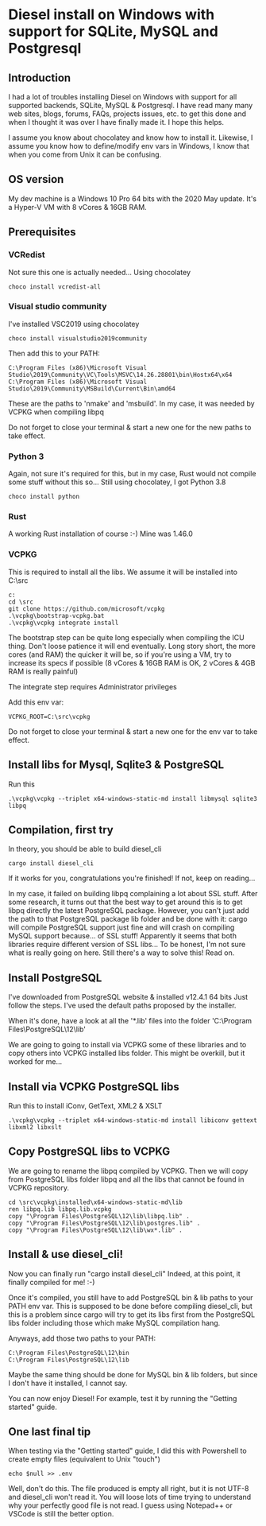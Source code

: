 # Diesel install on Windows with support for SQLite, MySQL and Postgresql

## Introduction

I had a lot of troubles installing Diesel on Windows with support for all supported backends, SQLite, MySQL & Postgresql.
I have read many many web sites, blogs, forums, FAQs, projects issues, etc. to get this done and when I thought it was over I have finally made it.
I hope this helps.

I assume you know about chocolatey and know how to install it.
Likewise, I assume you know how to define/modify env vars in Windows, I know that when you come from Unix it can be confusing.

## OS version

My dev machine is a Windows 10 Pro 64 bits with the 2020 May update.
It's a Hyper-V VM with 8 vCores & 16GB RAM.

## Prerequisites

### VCRedist

Not sure this one is actually needed...
Using chocolatey
```
choco install vcredist-all
```

### Visual studio community

I've installed VSC2019 using chocolatey
```
choco install visualstudio2019community
```
Then add this to your PATH:
```
C:\Program Files (x86)\Microsoft Visual Studio\2019\Community\VC\Tools\MSVC\14.26.28801\bin\Hostx64\x64
C:\Program Files (x86)\Microsoft Visual Studio\2019\Community\MSBuild\Current\Bin\amd64
```
These are the paths to 'nmake' and 'msbuild'.
In my case, it was needed by VCPKG when compiling libpq

Do not forget to close your terminal & start a new one for the new paths to take effect.

### Python 3

Again, not sure it's required for this, but in my case, Rust would not compile some stuff without this so...
Still using chocolatey, I got Python 3.8
```
choco install python
```

### Rust 

A working Rust installation of course :-)
Mine was 1.46.0

### VCPKG

This is required to install all the libs.
We assume it will be installed into C:\src

```
c:
cd \src
git clone https://github.com/microsoft/vcpkg
.\vcpkg\bootstrap-vcpkg.bat
.\vcpkg\vcpkg integrate install
```

The bootstrap step can be quite long especially when compiling the ICU thing.
Don't loose patience it will end eventually.
Long story short, the more cores (and RAM) the quicker it will be, so if you're using a VM, try to increase its specs if possible (8 vCores & 16GB RAM is OK, 2 vCores & 4GB RAM is really painful)

The integrate step requires Administrator privileges

Add this env var:
```
VCPKG_ROOT=C:\src\vcpkg
```
Do not forget to close your terminal & start a new one for the env var to take effect.

## Install libs for Mysql, Sqlite3 & PostgreSQL

Run this
```
.\vcpkg\vcpkg --triplet x64-windows-static-md install libmysql sqlite3 libpq
```

## Compilation, first try

In theory, you should be able to build diesel_cli
```
cargo install diesel_cli
```

If it works for you, congratulations you're finished! If not, keep on reading...

In my case, it failed on building libpq complaining a lot about SSL stuff.
After some research, it turns out that the best way to get around this is to get libpq directly the latest PostgreSQL package.
However, you can't just add the path to that PostgreSQL package lib folder and be done with it: cargo will compile PostgreSQL support just fine and will crash on compiling MySQL support because... of SSL stuff! 
Apparently it seems that both libraries require different version of SSL libs...
To be honest, I'm not sure what is really going on here.
Still there's a way to solve this! Read on.

## Install PostgreSQL 

I've downloaded from PostgreSQL website & installed v12.4.1 64 bits
Just follow the steps. I've used the default paths proposed by the installer.

When it's done, have a look at all the '*.lib' files into the folder 'C:\Program Files\PostgreSQL\12\lib'

We are going to going to install via VCPKG some of these libraries and to copy others into VCPKG installed libs folder.
This might be overkill, but it worked for me...

## Install via VCPKG PostgreSQL libs

Run this to install iConv, GetText, XML2 & XSLT

```
.\vcpkg\vcpkg --triplet x64-windows-static-md install libiconv gettext libxml2 libxslt  
```

## Copy PostgreSQL libs to VCPKG

We are going to rename the libpq compiled by VCPKG.
Then we will copy from PostgreSQL libs folder libpq and all the libs that cannot be found in VCPKG repository.

```
cd \src\vcpkg\installed\x64-windows-static-md\lib
ren libpq.lib libpq.lib.vcpkg
copy "\Program Files\PostgreSQL\12\lib\libpq.lib" .
copy "\Program Files\PostgreSQL\12\lib\postgres.lib" .
copy "\Program Files\PostgreSQL\12\lib\wx*.lib" .
```

## Install & use diesel_cli!

Now you can finally run "cargo install diesel_cli"
Indeed, at this point, it finally compiled for me! :-)

Once it's compiled, you still have to add PostgreSQL bin & lib paths to your PATH env var.
This is supposed to be done before compiling diesel_cli, but this is a problem since cargo will try to get its libs first from the PostgreSQL libs folder including those which make MySQL compilation hang.

Anyways, add those two paths to your PATH:
```
C:\Program Files\PostgreSQL\12\bin
C:\Program Files\PostgreSQL\12\lib
```

Maybe the same thing should be done for MySQL bin & lib folders, but since I don't have it installed, I cannot say.

You can now enjoy Diesel!
For example, test it by running the "Getting started" guide.

## One last final tip

When testing via the "Getting started" guide, I did this with Powershell to create empty files (equivalent to Unix "touch") 
```
echo $null >> .env
```
Well, don't do this.
The file produced is empty all right, but it is not UTF-8 and diesel_cli won't read it.
You will loose lots of time trying to understand why your perfectly good file is not read.
I guess using Notepad++ or VSCode is still the better option.